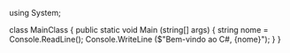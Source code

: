 using System;

class MainClass {
  public static void Main (string[] args) {
    string nome = Console.ReadLine();
    Console.WriteLine ($"Bem-vindo ao C#, {nome}");
  }
}
